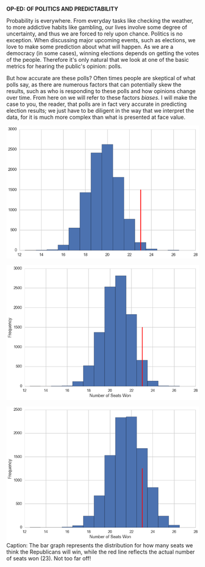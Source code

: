 **OP-ED: OF POLITICS AND PREDICTABILITY**

Probability is everywhere.  From everyday tasks like checking the weather, to more addictive habits like gambling, our lives involve some degree of uncertainty, and thus we are forced to rely upon chance.  Politics is no exception.  When discussing major upcoming events, such as elections, we love to make some prediction about what will happen.  As we are a democracy (in some cases), winning elections depends on getting the votes of the people.  Therefore it's only natural that we look at one of the basic metrics for hearing the public's opinion: polls.

But how accurate are these polls?  Often times people are skeptical of what polls say, as there are numerous factors that can potentially skew the results, such as who is responding to these polls and how opinions change over time.  From here on we will refer to these factors *biases*.  I will make the case to you, the reader, that polls are in fact very accurate in predicting election results; we just have to be diligent in the way that we interpret the data, for it is much more complex than what is presented at face value.

![image](images/Senate_Seats.png?raw=true)

![image](images/Senate_Seats_Weighted.png?raw=true)

![image](images/Senate_Seats_Weighted_Unbiased.png?raw=true)
Caption: The bar graph represents the distribution for how many seats we think the Republicans will win, while the red line reflects the actual number of seats won (23).  Not too far off!